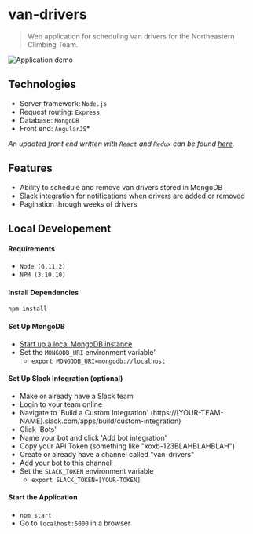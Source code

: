 # van-drivers

> Web application for scheduling van drivers for the Northeastern Climbing Team.

![Application demo](demo.gif)

## Technologies

- Server framework: `Node.js`
- Request routing: `Express`
- Database: `MongoDB`
- Front end: `AngularJS`*

*An updated front end written with `React` and `Redux` can be found [here](https://github.com/alexcrist/van-drivers-react-redux).*

## Features

- Ability to schedule and remove van drivers stored in MongoDB
- Slack integration for notifications when drivers are added or removed
- Pagination through weeks of drivers

## Local Developement

#### Requirements

- `Node (6.11.2)`
- `NPM (3.10.10)`

#### Install Dependencies

`npm install`

#### Set Up MongoDB

- [Start up a local MongoDB instance](https://scotch.io/tutorials/an-introduction-to-mongodb)
- Set the `MONGODB_URI` environment variable'
  - `export MONGODB_URI=mongodb://localhost`
  
#### Set Up Slack Integration (optional)

- Make or already have a Slack team
- Login to your team online
- Navigate to 'Build a Custom Integration' (https://[YOUR-TEAM-NAME].slack.com/apps/build/custom-integration)
- Click 'Bots'
- Name your bot and click 'Add bot integration'
- Copy your API Token (something like "xoxb-123BLAHBLAHBLAH")
- Create or already have a channel called "van-drivers"
- Add your bot to this channel
- Set the `SLACK_TOKEN` environment variable
  - `export SLACK_TOKEN=[YOUR-TOKEN]`

#### Start the Application

- `npm start`
- Go to `localhost:5000` in a browser
